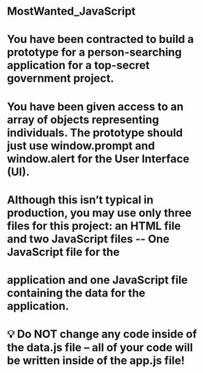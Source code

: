 # MostWanted_JavaScript
# You have been contracted to build a prototype for a person-searching application for a top-secret government project. 
# You have been given access to an array of objects representing individuals. The prototype should just use window.prompt and window.alert for the User Interface (UI). 
# Although this isn’t typical in production, you may use only three files for this project: an HTML file and two JavaScript files -- One JavaScript file for the 
# application and one JavaScript file containing the data for the application.

# 💡 Do NOT change any code inside of the data.js file – all of your code will be written inside of the app.js file!
